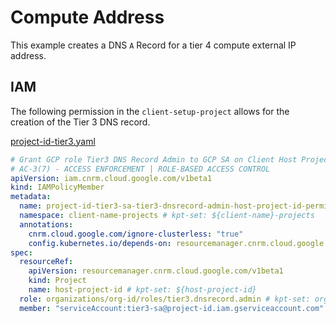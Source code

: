 # Compute Address

This example creates a DNS `A` Record for a tier 4 compute external IP address.

## IAM
The following permission in the `client-setup-project` allows for the creation of the Tier 3 DNS record.

[project-id-tier3.yaml](https://github.com/GoogleCloudPlatform/pubsec-declarative-toolkit/blob/main/solutions/client-project-setup/namespaces/project-id-tier3.yaml)

```yaml
# Grant GCP role Tier3 DNS Record Admin to GCP SA on Client Host Project
# AC-3(7) - ACCESS ENFORCEMENT | ROLE-BASED ACCESS CONTROL
apiVersion: iam.cnrm.cloud.google.com/v1beta1
kind: IAMPolicyMember
metadata:
  name: project-id-tier3-sa-tier3-dnsrecord-admin-host-project-id-permissions # kpt-set: ${project-id}-tier3-sa-tier3-dnsrecord-admin-${host-project-id}-permissions
  namespace: client-name-projects # kpt-set: ${client-name}-projects
  annotations:
    cnrm.cloud.google.com/ignore-clusterless: "true"
    config.kubernetes.io/depends-on: resourcemanager.cnrm.cloud.google.com/namespaces/client-name-projects/Project/project-id # kpt-set: resourcemanager.cnrm.cloud.google.com/namespaces/${client-name}-projects/Project/${project-id}
spec:
  resourceRef:
    apiVersion: resourcemanager.cnrm.cloud.google.com/v1beta1
    kind: Project
    name: host-project-id # kpt-set: ${host-project-id}
  role: organizations/org-id/roles/tier3.dnsrecord.admin # kpt-set: organizations/${org-id}/roles/tier3.dnsrecord.admin
  member: "serviceAccount:tier3-sa@project-id.iam.gserviceaccount.com" # kpt-set: serviceAccount:tier3-sa@${project-id}.iam.gserviceaccount.com
```
